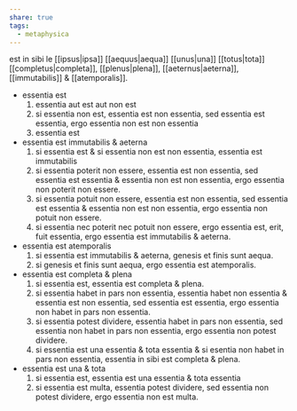 ```yaml
---
share: true
tags:
  - metaphysica
---
```

est in sibi le [[ipsus|ipsa]] [[aequus|aequa]] [[unus|una]] [[totus|tota]] [[completus|completa]], [[plenus|plena]], [[aeternus|aeterna]], [[immutabilis]] & [[atemporalis]].

- essentia est
	1. essentia aut est aut non est
	2. si essentia non est, essentia est non essentia, sed essentia est essentia, ergo essentia non est non essentia
	3. essentia est
- essentia est immutabilis & aeterna
	1. si essentia est & si essentia non est non essentia, essentia est immutabilis
	2. si essentia poterit non essere, essentia est non essentia, sed essentia est essentia & essentia non est non essentia, ergo essentia non poterit non essere.
	3. si essentia potuit non essere, essentia est non essentia, sed essentia est essentia & essentia non est non essentia, ergo essentia non potuit non essere.
	4. si essentia nec poterit nec potuit non essere, ergo essentia est, erit, fuit essentia, ergo essentia est immutabilis & aeterna.
- essentia est atemporalis
	1. si essentia est immutabilis & aeterna, genesis et finis sunt aequa.
	2. si genesis et finis sunt aequa, ergo essentia est atemporalis.
- essentia est completa & plena
	1. si essentia est, essentia est completa & plena.
	2. si essentia habet in pars non essentia, essentia habet non essentia & essentia est non essentia, sed essentia est essentia, ergo essentia non habet in pars non essentia.
	3. si essentia potest dividere, essentia habet in pars non essentia, sed essentia non habet in pars non essentia, ergo essentia non potest dividere.
	4. si essentia est una essentia & tota essentia & si esentia non habet in pars non essentia, essentia in sibi est completa & plena.
- essentia est una & tota
	1. si essentia est, essentia est una essentia & tota essentia
	2. si essentia est multa, essentia potest dividere, sed essentia non potest dividere, ergo essentia non est multa. 